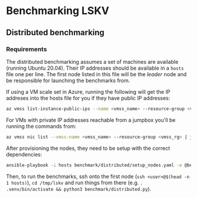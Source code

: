 # Benchmarking LSKV

## Distributed benchmarking

### Requirements

The distributed benchmarking assumes a set of machines are available (running Ubuntu 20.04).
Their IP addresses should be available in a `hosts` file one per line.
The first node listed in this file will be the _leader_ node and be responsible for launching the benchmarks from.

If using a VM scale set in Azure, running the following will get the IP addreses into the hosts file for you if they have public IP addresses:

```sh
az vmss list-instance-public-ips --name <vmss_name> --resource-group <vmss_rg> | jq -r '.[].ipAddress' | tee hosts
```

For VMs with private IP addresses reachable from a jumpbox you'll be running the commands from:

```sh
az vmss nic list --vmss-name <vmss_name> --resource-group <vmss_rg> | jq -r '.[].ipConfigurations[].privateIpAddress' | tee hosts
```

After provisioning the nodes, they need to be setup with the correct dependencies:

```sh
ansible-playbook -i hosts benchmark/distributed/setup_nodes.yaml -e @benchmark/distributed/values.yaml
```

Then, to run the benchmarks, ssh onto the first node (`ssh <user>@$(head -n 1 hosts)`), `cd /tmp/lskv` and run things from there (e.g. `. .venv/bin/activate && python3 benchmark/distributed.py`).
